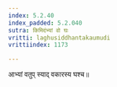 ```yaml
---
index: 5.2.40
index_padded: 5.2.040
sutra: किमिदंभ्यां वो घः
vritti: laghusiddhantakaumudi
vrittiindex: 1173

---
```

आभ्यां वतुप् स्याद् वकारस्य घश्च॥